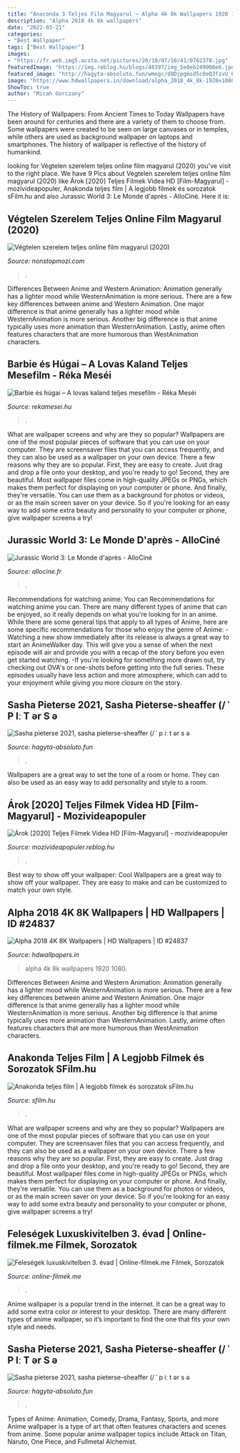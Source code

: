 ```yaml
---
title: "Anaconda 3 Teljes Film Magyarul ~ Alpha 4k 8k Wallpapers 1920 1080"
description: "Alpha 2018 4k 8k wallpapers"
date: "2022-03-21"
categories:
- "Best Wallpaper"
tags: ["Best Wallpaper"]
images:
- "https://fr.web.img5.acsta.net/pictures/20/10/07/10/41/0762378.jpg"
featuredImage: "https://img.reblog.hu/blogs/48397/img_5e0eb249006e6.jpeg"
featured_image: "http://hagyta-absoluto.fun/wmngc/d0Djpgmsd5c0eQ3fzvU_6AHaK0.jpg"
image: "https://www.hdwallpapers.in/download/alpha_2018_4k_8k-1920x1080.jpg"
ShowToc: true
author: "Micah Gorczany"
---
```



The History of Wallpapers: From Ancient Times to Today
Wallpapers have been around for centuries and there are a variety of them to choose from. Some wallpapers were created to be seen on large canvases or in temples, while others are used as background wallpaper on laptops and smartphones. The history of wallpaper is reflective of the history of humankind.

	

		
looking for Végtelen szerelem teljes online film magyarul (2020) you've visit to the right place. We have 9 Pics about Végtelen szerelem teljes online film magyarul (2020) like Árok [2020] Teljes Filmek Videa HD [Film-Magyarul] - mozivideapopuler, Anakonda teljes film | A legjobb filmek és sorozatok sFilm.hu and also Jurassic World 3: Le Monde d&#039;après - AlloCiné. Here it is:
		
    
## Végtelen Szerelem Teljes Online Film Magyarul (2020)

<img loading=lazy src="https://nonstopmozi.com/boritokep/vegtelen-szerelem-2020.jpg" onerror="this.onerror=null;this.src='https://tse1.mm.bing.net/th?id=OIP.-5g48a8_3I3zERJ5osxZyQAAAA&amp;pid=15.1';" alt="Végtelen szerelem teljes online film magyarul (2020)">

_Source: nonstopmozi.com_

>. 

	

Differences Between Anime and Western Animation: Animation generally has a lighter mood while WesternAnimation is more serious.
There are a few key differences between anime and Western Animation. One major difference is that anime generally has a lighter mood while WesternAnimation is more serious. Another big difference is that anime typically uses more animation than WesternAnimation. Lastly, anime often features characters that are more humorous than WestAnimation characters.

    
## Barbie és Húgai – A Lovas Kaland Teljes Mesefilm - Réka Meséi

<img loading=lazy src="https://www.rekamesei.hu/wp-content/uploads/2015/04/barbie-es-hugai-a-lovas-kaland-lejatszas-rekamesei.jpg" onerror="this.onerror=null;this.src='https://tse2.mm.bing.net/th?id=OIP.V4Gzdlu2GlPQTVVulwtL8gHaEK&amp;pid=15.1';" alt="Barbie és húgai – A lovas kaland teljes mesefilm - Réka Meséi">

_Source: rekamesei.hu_

>. 

	

What are wallpaper screens and why are they so popular?
Wallpapers are one of the most popular pieces of software that you can use on your computer. They are screensaver files that you can access frequently, and they can also be used as a wallpaper on your own device. There a few reasons why they are so popular. First, they are easy to create. Just drag and drop a file onto your desktop, and you're ready to go! Second, they are beautiful. Most wallpaper files come in high-quality JPEGs or PNGs, which makes them perfect for displaying on your computer or phone. And finally, they're versatile. You can use them as a background for photos or videos, or as the main screen saver on your device. So if you're looking for an easy way to add some extra beauty and personality to your computer or phone, give wallpaper screens a try!

    
## Jurassic World 3: Le Monde D&#039;après - AlloCiné

<img loading=lazy src="https://fr.web.img5.acsta.net/pictures/20/10/07/10/41/0762378.jpg" onerror="this.onerror=null;this.src='https://tse2.mm.bing.net/th?id=OIP.EeMSCK9n6eQdzcXmkSit4AHaLu&amp;pid=15.1';" alt="Jurassic World 3: Le Monde d&#039;après - AlloCiné">

_Source: allocine.fr_

>. 

	

Recommendations for watching anime: You can
Recommendations for watching anime you can. There are many different types of anime that can be enjoyed, so it really depends on what you're looking for in an anime. While there are some general tips that apply to all types of Anime, here are some specific recommendations for those who enjoy the genre of Anime: 
-Watching a new show immediately after its release is always a great way to start an AnimeWalker day. This will give you a sense of when the next episode will air and provide you with a recap of the story before you even get started watching. 
-If you're looking for something more drawn out, try checking out OVA's or one-shots before getting into the full series. These episodes usually have less action and more atmosphere, which can add to your enjoyment while giving you more closure on the story.

    
## Sasha Pieterse 2021, Sasha Pieterse-sheaffer (/ ˈ P Iː T ər S ə

<img loading=lazy src="http://hagyta-absoluto.fun/wmngc/FGf1VvD-TnmXctb8663_MAHaKr.jpg" onerror="this.onerror=null;this.src='https://tse1.mm.bing.net/th?id=OIP.zvZWrgVDj0meeT1pC_NYLQAAAA&amp;pid=15.1';" alt="Sasha pieterse 2021, sasha pieterse-sheaffer (/ ˈ p iː t ər s ə">

_Source: hagyta-absoluto.fun_

>. 

	

Wallpapers are a great way to set the tone of a room or home. They can also be used as an easy way to add personality and style to a room.

    
## Árok [2020] Teljes Filmek Videa HD [Film-Magyarul] - Mozivideapopuler

<img loading=lazy src="https://img.reblog.hu/blogs/48397/img_5e0eb249006e6.jpeg" onerror="this.onerror=null;this.src='https://tse2.mm.bing.net/th?id=OIP.shuhulBjkdvwYFvKIMx_FwAAAA&amp;pid=15.1';" alt="Árok [2020] Teljes Filmek Videa HD [Film-Magyarul] - mozivideapopuler">

_Source: mozivideapopuler.reblog.hu_

>. 

	

Best way to show off your wallpaper:
Cool Wallpapers are a great way to show off your wallpaper. They are easy to make and can be customized to match your own style.

    
## Alpha 2018 4K 8K Wallpapers | HD Wallpapers | ID #24837

<img loading=lazy src="https://www.hdwallpapers.in/download/alpha_2018_4k_8k-1920x1080.jpg" onerror="this.onerror=null;this.src='https://tse2.mm.bing.net/th?id=OIP.fHk_Xg8Q1wcEScaoQGd5UgHaEK&amp;pid=15.1';" alt="Alpha 2018 4K 8K Wallpapers | HD Wallpapers | ID #24837">

_Source: hdwallpapers.in_

>alpha 4k 8k wallpapers 1920 1080. 

	

Differences Between Anime and Western Animation: Animation generally has a lighter mood while WesternAnimation is more serious.
There are a few key differences between anime and Western Animation. One major difference is that anime generally has a lighter mood while WesternAnimation is more serious. Another big difference is that anime typically uses more animation than WesternAnimation. Lastly, anime often features characters that are more humorous than WestAnimation characters.

    
## Anakonda Teljes Film | A Legjobb Filmek és Sorozatok SFilm.hu

<img loading=lazy src="https://img.sfilm.hu/w780/eHRTu92PB8L4LbXRsCrCjOm1LEn.jpg" onerror="this.onerror=null;this.src='https://tse1.mm.bing.net/th?id=OIP.fjQPIlWvryTEa9g2J-nlKAHaEK&amp;pid=15.1';" alt="Anakonda teljes film | A legjobb filmek és sorozatok sFilm.hu">

_Source: sfilm.hu_

>. 

	

What are wallpaper screens and why are they so popular?
Wallpapers are one of the most popular pieces of software that you can use on your computer. They are screensaver files that you can access frequently, and they can also be used as a wallpaper on your own device. There a few reasons why they are so popular. First, they are easy to create. Just drag and drop a file onto your desktop, and you're ready to go! Second, they are beautiful. Most wallpaper files come in high-quality JPEGs or PNGs, which makes them perfect for displaying on your computer or phone. And finally, they're versatile. You can use them as a background for photos or videos, or as the main screen saver on your device. So if you're looking for an easy way to add some extra beauty and personality to your computer or phone, give wallpaper screens a try!

    
## Feleségek Luxuskivitelben 3. évad | Online-filmek.me Filmek, Sorozatok

<img loading=lazy src="https://online-filmek.me/imgs/nyero-paros-3-evad.jpg" onerror="this.onerror=null;this.src='https://tse4.mm.bing.net/th?id=OIP.-ArwmywDlJX86GmmA7v4SAAAAA&amp;pid=15.1';" alt="Feleségek luxuskivitelben 3. évad | Online-filmek.me Filmek, Sorozatok">

_Source: online-filmek.me_

>. 

	

Anime wallpaper is a popular trend in the internet. It can be a great way to add some extra color or interest to your desktop. There are many different types of anime wallpaper, so it’s important to find the one that fits your own style and needs.

    
## Sasha Pieterse 2021, Sasha Pieterse-sheaffer (/ ˈ P Iː T ər S ə

<img loading=lazy src="http://hagyta-absoluto.fun/wmngc/d0Djpgmsd5c0eQ3fzvU_6AHaK0.jpg" onerror="this.onerror=null;this.src='https://tse2.mm.bing.net/th?id=OIP.y6AM0JEZFYGLGRUebVsYBAAAAA&amp;pid=15.1';" alt="Sasha pieterse 2021, sasha pieterse-sheaffer (/ ˈ p iː t ər s ə">

_Source: hagyta-absoluto.fun_

>. 

	

Types of Anime: Animation, Comedy, Drama, Fantasy, Sports, and more
Anime wallpaper is a type of art that often features characters and scenes from anime. Some popular anime wallpaper topics include Attack on Titan, Naruto, One Piece, and Fullmetal Alchemist.

